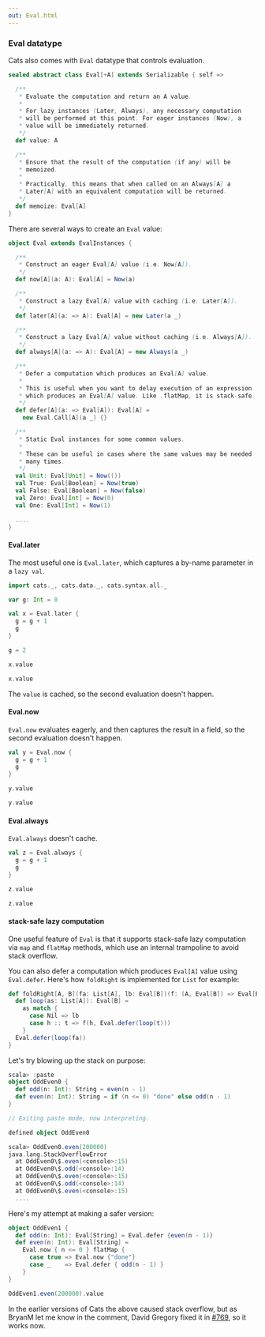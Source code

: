 ```yaml
---
out: Eval.html
---
```


  [769]: https://github.com/typelevel/cats/pull/769

### Eval datatype

Cats also comes with `Eval` datatype that controls evaluation.

```scala
sealed abstract class Eval[+A] extends Serializable { self =>

  /**
   * Evaluate the computation and return an A value.
   *
   * For lazy instances (Later, Always), any necessary computation
   * will be performed at this point. For eager instances (Now), a
   * value will be immediately returned.
   */
  def value: A

  /**
   * Ensure that the result of the computation (if any) will be
   * memoized.
   *
   * Practically, this means that when called on an Always[A] a
   * Later[A] with an equivalent computation will be returned.
   */
  def memoize: Eval[A]
}
```

There are several ways to create an `Eval` value:

```scala
object Eval extends EvalInstances {

  /**
   * Construct an eager Eval[A] value (i.e. Now[A]).
   */
  def now[A](a: A): Eval[A] = Now(a)

  /**
   * Construct a lazy Eval[A] value with caching (i.e. Later[A]).
   */
  def later[A](a: => A): Eval[A] = new Later(a _)

  /**
   * Construct a lazy Eval[A] value without caching (i.e. Always[A]).
   */
  def always[A](a: => A): Eval[A] = new Always(a _)

  /**
   * Defer a computation which produces an Eval[A] value.
   *
   * This is useful when you want to delay execution of an expression
   * which produces an Eval[A] value. Like .flatMap, it is stack-safe.
   */
  def defer[A](a: => Eval[A]): Eval[A] =
    new Eval.Call[A](a _) {}

  /**
   * Static Eval instances for some common values.
   *
   * These can be useful in cases where the same values may be needed
   * many times.
   */
  val Unit: Eval[Unit] = Now(())
  val True: Eval[Boolean] = Now(true)
  val False: Eval[Boolean] = Now(false)
  val Zero: Eval[Int] = Now(0)
  val One: Eval[Int] = Now(1)

  ....
}
```

#### Eval.later

The most useful one is `Eval.later`, which captures a by-name parameter in a `lazy val`.

```scala mdoc
import cats._, cats.data._, cats.syntax.all._

var g: Int = 0

val x = Eval.later {
  g = g + 1
  g
}

g = 2

x.value

x.value
```

The `value` is cached, so the second evaluation doesn't happen.

#### Eval.now

`Eval.now` evaluates eagerly, and then captures the result in a field, so the second evaluation doesn't happen.

```scala mdoc
val y = Eval.now {
  g = g + 1
  g
}

y.value

y.value
```

#### Eval.always

`Eval.always` doesn't cache.

```scala mdoc
val z = Eval.always {
  g = g + 1
  g
}

z.value

z.value
```

#### stack-safe lazy computation

One useful feature of `Eval` is that it supports stack-safe lazy computation via `map` and `flatMap` methods,
which use an internal trampoline to avoid stack overflow.

You can also defer a computation which produces `Eval[A]` value using `Eval.defer`. Here's how `foldRight` is implemented for `List` for example:

```scala
def foldRight[A, B](fa: List[A], lb: Eval[B])(f: (A, Eval[B]) => Eval[B]): Eval[B] = {
  def loop(as: List[A]): Eval[B] =
    as match {
      case Nil => lb
      case h :: t => f(h, Eval.defer(loop(t)))
    }
  Eval.defer(loop(fa))
}
```

Let's try blowing up the stack on purpose:

```scala
scala> :paste
object OddEven0 {
  def odd(n: Int): String = even(n - 1)
  def even(n: Int): String = if (n <= 0) "done" else odd(n - 1)
}

// Exiting paste mode, now interpreting.

defined object OddEven0

scala> OddEven0.even(200000)
java.lang.StackOverflowError
  at OddEven0\$.even(<console>:15)
  at OddEven0\$.odd(<console>:14)
  at OddEven0\$.even(<console>:15)
  at OddEven0\$.odd(<console>:14)
  at OddEven0\$.even(<console>:15)
  ....
```

Here's my attempt at making a safer version:

```scala mdoc
object OddEven1 {
  def odd(n: Int): Eval[String] = Eval.defer {even(n - 1)}
  def even(n: Int): Eval[String] =
    Eval.now { n <= 0 } flatMap {
      case true => Eval.now {"done"}
      case _    => Eval.defer { odd(n - 1) }
    }
}

OddEven1.even(200000).value
```

In the earlier versions of Cats the above caused stack overflow, but as BryanM let me know in the comment, David Gregory fixed it in [#769][769], so it works now.
